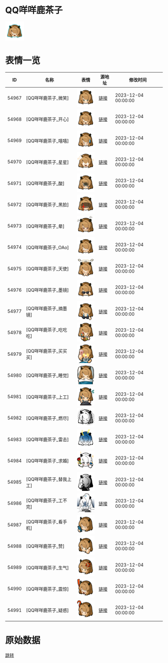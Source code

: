 # QQ咩咩鹿茶子

<img src="./cover.png" height="60" alt="cover" />

# 表情一览

|ID|名称|表情|源地址|修改时间|
|----|----|----|----|----|
|54967|[QQ咩咩鹿茶子_微笑]|<img src="./pic/054967_%5BQQ咩咩鹿茶子_微笑%5D.png" height="60" alt="微笑"/>|[链接](https://i0.hdslb.com/bfs/garb/6272e529cfa1e2a36506337a4dbb48fc0dc59a95.png)|2023-12-04 00:00:00|
|54968|[QQ咩咩鹿茶子_开心]|<img src="./pic/054968_%5BQQ咩咩鹿茶子_开心%5D.png" height="60" alt="开心"/>|[链接](https://i0.hdslb.com/bfs/garb/5593550162338d893973697de701c7a8d6bc702b.png)|2023-12-04 00:00:00|
|54969|[QQ咩咩鹿茶子_嘻嘻]|<img src="./pic/054969_%5BQQ咩咩鹿茶子_嘻嘻%5D.png" height="60" alt="嘻嘻"/>|[链接](https://i0.hdslb.com/bfs/garb/283401ec250e09f304a71037b9755a5fe371de89.png)|2023-12-04 00:00:00|
|54970|[QQ咩咩鹿茶子_星星]|<img src="./pic/054970_%5BQQ咩咩鹿茶子_星星%5D.png" height="60" alt="星星"/>|[链接](https://i0.hdslb.com/bfs/garb/6b9cafddd7e99ee6b1a1cec77583ec394bba0b09.png)|2023-12-04 00:00:00|
|54971|[QQ咩咩鹿茶子_酸]|<img src="./pic/054971_%5BQQ咩咩鹿茶子_酸%5D.png" height="60" alt="酸"/>|[链接](https://i0.hdslb.com/bfs/garb/641794733b0b72cf36dc8e23cf1ee2364dce6c52.png)|2023-12-04 00:00:00|
|54972|[QQ咩咩鹿茶子_黑脸]|<img src="./pic/054972_%5BQQ咩咩鹿茶子_黑脸%5D.png" height="60" alt="黑脸"/>|[链接](https://i0.hdslb.com/bfs/garb/7f59dac0d8e47f3a15cf8369c18f83e004920c5e.png)|2023-12-04 00:00:00|
|54973|[QQ咩咩鹿茶子_晕]|<img src="./pic/054973_%5BQQ咩咩鹿茶子_晕%5D.png" height="60" alt="晕"/>|[链接](https://i0.hdslb.com/bfs/garb/beb821cb99cc20ba05410755adeacfd60fc09312.png)|2023-12-04 00:00:00|
|54974|[QQ咩咩鹿茶子_OAo]|<img src="./pic/054974_%5BQQ咩咩鹿茶子_OAo%5D.png" height="60" alt="OAo"/>|[链接](https://i0.hdslb.com/bfs/garb/c9570d62b05acedaab8b2988a59d1120c064b599.png)|2023-12-04 00:00:00|
|54975|[QQ咩咩鹿茶子_天使]|<img src="./pic/054975_%5BQQ咩咩鹿茶子_天使%5D.png" height="60" alt="天使"/>|[链接](https://i0.hdslb.com/bfs/garb/ddf5635d5e7d654f9ecd21594b500621b4336a63.png)|2023-12-04 00:00:00|
|54976|[QQ咩咩鹿茶子_墨镜]|<img src="./pic/054976_%5BQQ咩咩鹿茶子_墨镜%5D.png" height="60" alt="墨镜"/>|[链接](https://i0.hdslb.com/bfs/garb/86cc78ce8aaea6d6e768f46253f047b96daab51b.png)|2023-12-04 00:00:00|
|54977|[QQ咩咩鹿茶子_摘墨镜]|<img src="./pic/054977_%5BQQ咩咩鹿茶子_摘墨镜%5D.png" height="60" alt="摘墨镜"/>|[链接](https://i0.hdslb.com/bfs/garb/4750af7ade8618ebc37b56133de14950f259c15a.png)|2023-12-04 00:00:00|
|54978|[QQ咩咩鹿茶子_吃吃吃]|<img src="./pic/054978_%5BQQ咩咩鹿茶子_吃吃吃%5D.png" height="60" alt="吃吃吃"/>|[链接](https://i0.hdslb.com/bfs/garb/e912a9a72a78991746ec04dce28651edb02c0600.png)|2023-12-04 00:00:00|
|54979|[QQ咩咩鹿茶子_买买买]|<img src="./pic/054979_%5BQQ咩咩鹿茶子_买买买%5D.png" height="60" alt="买买买"/>|[链接](https://i0.hdslb.com/bfs/garb/02bfaf573ee34df63baa60b5a875cd365cff08ea.png)|2023-12-04 00:00:00|
|54980|[QQ咩咩鹿茶子_睡觉]|<img src="./pic/054980_%5BQQ咩咩鹿茶子_睡觉%5D.png" height="60" alt="睡觉"/>|[链接](https://i0.hdslb.com/bfs/garb/b5e06cc9cee67fad9ddc6c9bbdbb8a2e2edcbb06.png)|2023-12-04 00:00:00|
|54981|[QQ咩咩鹿茶子_上工]|<img src="./pic/054981_%5BQQ咩咩鹿茶子_上工%5D.png" height="60" alt="上工"/>|[链接](https://i0.hdslb.com/bfs/garb/9eb37470e999e6ea6efaf78479ad498df49a7c9f.png)|2023-12-04 00:00:00|
|54982|[QQ咩咩鹿茶子_燃尽]|<img src="./pic/054982_%5BQQ咩咩鹿茶子_燃尽%5D.png" height="60" alt="燃尽"/>|[链接](https://i0.hdslb.com/bfs/garb/a95b194c2b13dc88a8478533d6c314c1b41a53ea.png)|2023-12-04 00:00:00|
|54983|[QQ咩咩鹿茶子_雷击]|<img src="./pic/054983_%5BQQ咩咩鹿茶子_雷击%5D.png" height="60" alt="雷击"/>|[链接](https://i0.hdslb.com/bfs/garb/89129b04ddd323dbbad4cc9dd72a3b43fe5043e6.png)|2023-12-04 00:00:00|
|54984|[QQ咩咩鹿茶子_求婚]|<img src="./pic/054984_%5BQQ咩咩鹿茶子_求婚%5D.png" height="60" alt="求婚"/>|[链接](https://i0.hdslb.com/bfs/garb/b046d1437f575f333f44f4c441f1bae8a4727e0e.png)|2023-12-04 00:00:00|
|54985|[QQ咩咩鹿茶子_替我上工]|<img src="./pic/054985_%5BQQ咩咩鹿茶子_替我上工%5D.png" height="60" alt="替我上工"/>|[链接](https://i0.hdslb.com/bfs/garb/4e2c381a7e9f2ffd9fcc9f9e3d174923fbc80873.png)|2023-12-04 00:00:00|
|54986|[QQ咩咩鹿茶子_工不完]|<img src="./pic/054986_%5BQQ咩咩鹿茶子_工不完%5D.png" height="60" alt="工不完"/>|[链接](https://i0.hdslb.com/bfs/garb/12790d0e2d0e0b46b10baa616bdcc07d125a11bb.png)|2023-12-04 00:00:00|
|54987|[QQ咩咩鹿茶子_看手机]|<img src="./pic/054987_%5BQQ咩咩鹿茶子_看手机%5D.png" height="60" alt="看手机"/>|[链接](https://i0.hdslb.com/bfs/garb/1dfee8334a4ef231c2789e63a3a616f77770b9bf.png)|2023-12-04 00:00:00|
|54988|[QQ咩咩鹿茶子_赞]|<img src="./pic/054988_%5BQQ咩咩鹿茶子_赞%5D.png" height="60" alt="赞"/>|[链接](https://i0.hdslb.com/bfs/garb/f85386efd7d3cd06f2b52bdb41b502fc9c12ebfb.png)|2023-12-04 00:00:00|
|54989|[QQ咩咩鹿茶子_生气]|<img src="./pic/054989_%5BQQ咩咩鹿茶子_生气%5D.png" height="60" alt="生气"/>|[链接](https://i0.hdslb.com/bfs/garb/5ae3afc18c1bfc5f41ceaf75b23fb80674c1d1fd.png)|2023-12-04 00:00:00|
|54990|[QQ咩咩鹿茶子_震惊]|<img src="./pic/054990_%5BQQ咩咩鹿茶子_震惊%5D.png" height="60" alt="震惊"/>|[链接](https://i0.hdslb.com/bfs/garb/74b26eadf4efc8a5a81b0e50a6932919a2f158f3.png)|2023-12-04 00:00:00|
|54991|[QQ咩咩鹿茶子_疑惑]|<img src="./pic/054991_%5BQQ咩咩鹿茶子_疑惑%5D.png" height="60" alt="疑惑"/>|[链接](https://i0.hdslb.com/bfs/garb/055ba0ff73f91aab51a473ecd0a7cc069d5390a9.png)|2023-12-04 00:00:00|

# 原始数据

[跳转](./raw.json)


